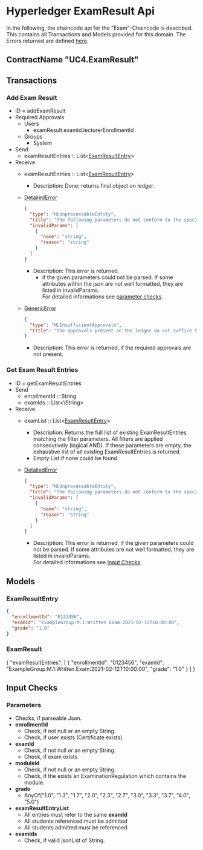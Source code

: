 # Hyperledger ExamResult Api

In the following, the chaincode api for the "Exam"-Chaincode is described.
This contains all Transactions and Models provided for this domain.
The Errors returned are defined [here](errors.md#Errors).

## ContractName "UC4.ExamResult"

## Transactions

### Add Exam Result
- ID = addExamResult
- Required Approvals
  - Users
    - examResult.examId.lecturerEnrollmentId
  - Groups
    - System
- Send
    - examResultEntries :: List\<[ExamResultEntry](#ExamResultEntry)\>
- Receive
    - examResultEntries :: List\<[ExamResultEntry](#ExamResultEntry)\>
      -  Description: Done; returns final object on ledger.

    - [DetailedError](errors.md#DetailedError) 
      ```json
      {
        "type": "HLUnprocessableEntity",
        "title": "The following parameters do not conform to the specified format",
        "invalidParams": [
          {
            "name": "string",
            "reason": "string"
          }
        ]
      }
      ```
       - Description: This error is returned, 
         - if the given parameters could not be parsed. If some attributes within the json are not well formatted, they are listed in invalidParams.  
            For detailed informations see [parameter checks](#parameterChecks).
    
    - [GenericError](errors.md#GenericError) 
      ```json
      {
        "type": "HLInsufficientApprovals",
        "title": "The approvals present on the ledger do not suffice to execute this transaction"
      }
      ```
      - Description: This error is returned, if the required approvals are not present.

### Get Exam Result Entries
- ID = getExamResultEntries
- Send
    - enrollmentId :: String
    - examIds :: List<\String\>
- Receive
    - examList :: List\<[ExamResultEntry](#ExamResultEntry)\>
      - Description: Returns the full list of existing ExamResultEntries matching the filter parameters.
        All filters are applied consecutively (logical AND).
        If these parameters are empty, the exhaustive list of all existing ExamResultEntries is returned.
      - Empty List if none could be found.

    - [DetailedError](errors.md#DetailedError) 
      ```json
      {
        "type": "HLUnprocessableEntity",
        "title": "The following parameters do not conform to the specified format",
        "invalidParams": [
          {
            "name": "string",
            "reason": "string"
          }
        ]
      }
      ```
       - Description: This error is returned, if the given parameters could not be parsed. If some attributes are not well formatted, they are listed in invalidParams.  
       For detailed informations see [Input Checks](#Checks).

## <a id="Models" />Models

### <a id="ExamResultEntry" />ExamResultEntry
```json
{
  "enrollmentId": "0123456",
  "examId": "ExampleGroup:M.1:Written Exam:2021-02-12T10:00:00",
  "grade": "1.0"
}
```
### <a id="ExamResult" />ExamResult
{
"examResultEntries":
  [
    {
      "enrollmentId": "0123456",
      "examId": "ExampleGroup:M.1:Written Exam:2021-02-12T10:00:00",
      "grade": "1.0"
    }
  ]
}
## <a id="Checks" />Input Checks
### <a id="parameterChecks" />Parameters
- Checks, if parseable Json.
- **enrollmentId**
  - Check, if not null or an empty String.
  - Check, if user exists (Certificate exists)
- **examId**
  - Check, if not null or an empty String.
  - Check, if exam exists
- **moduleId**
  - Check, if not null or an empty String.
  - Check, if the exists an ExaminationRegulation which contains the module.
- **grade**
  - AnyOf("1.0", "1.3", "1.7", "2.0", "2.3", "2.7", "3.0", "3.3", "3.7", "4.0", "5.0")
- **examResultEntryList**
  - All entries must refer to the same **examId**
  - All students referenced must be admitted
  - All students admitted must be referenced
- **examIds**
  - Check, if valid jsonList of String.
